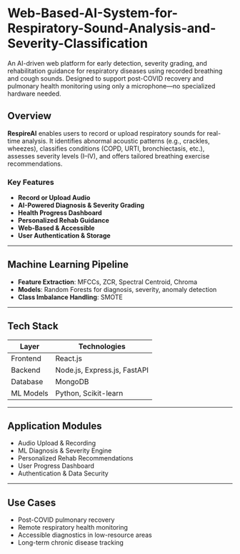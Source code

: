 # Web-Based-AI-System-for-Respiratory-Sound-Analysis-and-Severity-Classification

An AI-driven web platform for early detection, severity grading, and rehabilitation guidance for respiratory diseases using recorded breathing and cough sounds. Designed to support post-COVID recovery and pulmonary health monitoring using only a microphone—no specialized hardware needed.


##  Overview

**RespireAI** enables users to record or upload respiratory sounds for real-time analysis. It identifies abnormal acoustic patterns (e.g., crackles, wheezes), classifies conditions (COPD, URTI, bronchiectasis, etc.), assesses severity levels (I–IV), and offers tailored breathing exercise recommendations.

###  Key Features
- **Record or Upload Audio**  
- **AI-Powered Diagnosis & Severity Grading**  
- **Health Progress Dashboard**  
- **Personalized Rehab Guidance**  
- **Web-Based & Accessible**  
- **User Authentication & Storage**  

---



## Machine Learning Pipeline

- **Feature Extraction**: MFCCs, ZCR, Spectral Centroid, Chroma  
- **Models**: Random Forests for diagnosis, severity, anomaly detection  
- **Class Imbalance Handling**: SMOTE  

---

##  Tech Stack

| Layer      | Technologies                     |
|------------|----------------------------------|
| Frontend   | React.js                         |
| Backend    | Node.js, Express.js, FastAPI     |
| Database   | MongoDB                          |
| ML Models  | Python, Scikit-learn             |

---

##  Application Modules

- Audio Upload & Recording  
- ML Diagnosis & Severity Engine  
- Personalized Rehab Recommendations  
- User Progress Dashboard  
- Authentication & Data Security  

---

##  Use Cases

- Post-COVID pulmonary recovery  
- Remote respiratory health monitoring  
- Accessible diagnostics in low-resource areas  
- Long-term chronic disease tracking




